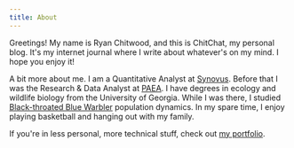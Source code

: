 ```yaml
---
title: About
---
```


Greetings!
My name is Ryan Chitwood, and this is ChitChat, my personal blog.
It's my internet journal where I write about whatever's on my mind.
I hope you enjoy it!

A bit more about me.
I am a Quantitative Analyst at [Synovus](https://www.synovus.com).
Before that I was the Research & Data Analyst at [PAEA](https://paeaonline.org).
I have degrees in ecology and wildlife biology from the University of Georgia.
While I was there, I studied [Black-throated Blue Warbler](https://www.allaboutbirds.org/guide/Black-throated_Blue_Warbler) population dynamics.
In my spare time, I enjoy playing basketball and hanging out with my family.

If you're in less personal, more technical stuff, check out [my portfolio](plotthedata.com).
